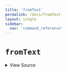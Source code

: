 ```yaml
---
title: 'fromText'
permalink: /docs/fromText
layout: single
sidebar:
  nav: 'command_reference'
---
```


# `fromText`



<details>
  <summary>View Source</summary>

{% highlight sh %}

local string="$1"
shift

local command="$1"
shift

!fn --shellpen-private writeDSL $command "$@"

# Chomp the newline and replace it with ' <<< "string"newline'
__SHELLPEN_SOURCES_TEXTS[$SHELLPEN_PEN_INDEX]="${__SHELLPEN_SOURCES_TEXTS[$SHELLPEN_PEN_INDEX]/%$NEWLINE/ <<< \"$string\"$NEWLINE}"
{% endhighlight %}

</details>








